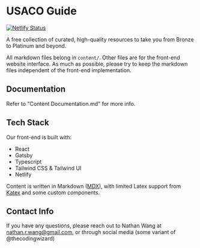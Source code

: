 # USACO Guide

[![Netlify Status](https://api.netlify.com/api/v1/badges/55c39a3b-64ec-40e3-9085-3cf1aa89c36f/deploy-status)](https://app.netlify.com/sites/usaco-guide/deploys)

A free collection of curated, high-quality resources to take you from Bronze to Platinum and beyond.

All markdown files belong in `content/`. Other files are for the front-end website interface.
As much as possible, please try to keep the markdown files independent of the front-end implementation.

## Documentation

Refer to "Content Documentation.md" for more info.

## Tech Stack

Our front-end is built with:

- React
- Gatsby
- Typescript
- Tailwind CSS & Tailwind UI
- Netlify

Content is written in Markdown ([MDX](https://mdxjs.com/)), with limited Latex support from [Katex](https://katex.org/) and some custom components.

## Contact Info

If you have any questions, please reach out to Nathan Wang at nathan.r.wang@gmail.com, or through social media (some variant of @thecodingwizard)
